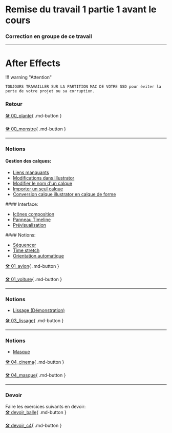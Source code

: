 # Remise du travail 1 partie 1 avant le cours     

### Correction en groupe de ce travail   

***  
# After Effects   
!!! warning "Attention"

    TOUJOURS TRAVAILLER SUR LA PARTITION MAC DE VOTRE SSD pour éviter la perte de votre projet ou sa corruption.

### Retour
[🛠️ 00_plante](exercice_ae/00_plante){ .md-button }   <br>   
[🛠️ 00_monstre](exercice_ae/00_monstre){ .md-button }   <br>   
***  

### Notions
#### Gestion des calques:
<ul>
<li><a href="https://cmontmorency365.sharepoint.com/:v:/s/TIM-582214-Animation2d77/ES3nv_1D8ZdAsKPArJnWVLkBJ-5M9t8wkd7EeCbRdg5Ngg?e=sfyJuF">Liens manquants</a></li>
<li><a href="https://cmontmorency365.sharepoint.com/:v:/s/TIM-582214-Animation2d77/EVIfgqGazEhAqd99_-3SOjcBEfhfyuZHQwNUMgWdS5WGaA?e=YOLCxB">Modifications dans Illustrator</a></li>
<li><a href="https://cmontmorency365.sharepoint.com/:v:/s/TIM-582214-Animation2d77/EQcjlwgo8Z1OijsfHEX-8jsBhjyJH8zxQryYEYHGwlGlbQ?e=bESBVt">Modifier le nom d'un calque</a></li>
<li><a href="https://cmontmorency365.sharepoint.com/:v:/s/TIM-582214-Animation2d77/Eeix9K7ueJ5ItEfsMcrURvABXeyOgUtv61gWlol4vSlgrQ?e=ekA3yb">Importer un seul calque</a></li>
<li><a href="https://cmontmorency365.sharepoint.com/:v:/s/TIM-582214-Animation2d77/EUyUFWWUoVdAmD3oXbSUD0sB8rC3YJgeHFVlIU41NPRWvA?e=Mlt4vS">Conversion calque illustrator en calque de forme</a></li>
</ul>
#### Interface:
<ul>
<li><a href="https://cmontmorency365.sharepoint.com/:v:/s/TIM-582214-Animation2d77/ERGCbxwiSS1MmrS3DUNGi2UBfw5ldZXdaEq2U7TefuF36Q?e=nzjRzH">Icônes composition</a></li>
<li><a href="https://cmontmorency365.sharepoint.com/:v:/s/TIM-582214-Animation2d77/EfgQKVkK_nlFrU0gMYFATmUB3irEbGD6JLnr84W2LgJB6w?e=E4fPbt">Panneau Timeline</a></li>
<li><a href="https://cmontmorency365.sharepoint.com/:v:/s/TIM-582214-Animation2d77/EcgKLATg9IVDrp7Uf0pwDuUBAK6e5-IXgS7LkDSE5hCoyw?e=sSSaJ3">Prévisualisation</a></li>
</ul>
#### Notions:
<ul>
<li><a href="https://cmontmorency365.sharepoint.com/:v:/s/TIM-582214-Animation2d77/EYXlFU0fj0FHurRmCtOF3NsBbd0e86Oh8jdZkcZtjp_vMg?e=0hEYr5">Séquencer</a></li>
<li><a href="https://cmontmorency365.sharepoint.com/:v:/s/TIM-582214-Animation2d77/EW-U8btbqTNKsDpb7bUEvZ0BUbP9vUD4PRso3yCjYRBwcA?e=TTVQwI">Time stretch</a></li>
<li><a href="https://cmontmorency365.sharepoint.com/:v:/s/TIM-582214-Animation2d77/EaQt7_SXPe1Ao869Xauz6wABhfpe2xhKiCb7kFVFfhgcnw?e=DlxAfv">Orientation automatique</a></li>
</ul>


[🛠️ 01_avion](exercice_ae/01_avion){ .md-button }   <br>
<br>
[🛠️ 01_voiture](exercice_ae/01_voiture){ .md-button }   <br>
***  

### Notions
<ul>
<li><a href="https://cmontmorency365.sharepoint.com/:f:/s/TIM-582214-Animation2d77/EuAJDVpPdTNDsK8cu5wm6vkB3ZlSxs0gTjWx2GY7BSxQig?e=ahNASr">Lissage (Démonstration)</a></li>
</ul>   

[🛠️ 03_lissage](exercice_ae/03_lissage){ .md-button }   <br>   
***  
### Notions
<ul>
<li><a href="https://cmontmorency365.sharepoint.com/:v:/s/TIM-582214-Animation2d77/EYyhwkByNIdBlxmqi1SU_WwBWgllOZVpAFtPxtrccaIGsg?e=h92keV">Masque</a></li>
</ul>   

[🛠️ 04_cinema](exercice_ae/04_cinema){ .md-button }   <br>   
[🛠️ 04_masque](exercice_ae/04_masque){ .md-button }   <br>   
***  
### Devoir
Faire les exercices suivants en devoir:   
[🛠️ devoir_balle](exercice_ae/devoir_balle){ .md-button }   <br>   
[🛠️ devoir_c4](exercice_ae/devoir_c4){ .md-button }   <br>
